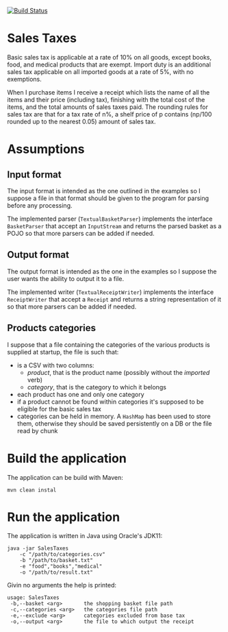[![Build Status](https://www.travis-ci.org/Arci/sales-taxes.svg?branch=master)](https://www.travis-ci.org/Arci/sales-taxes)

# Sales Taxes
Basic sales tax is applicable at a rate of 10% on all goods, except books, food, and medical products that are exempt. Import duty is an additional sales tax applicable on all imported goods at a rate of 5%, with no exemptions.

When I purchase items I receive a receipt which lists the name of all the items and their price (including tax), finishing with the total cost of the items, and the total amounts of sales taxes paid. The rounding rules for sales tax are that for a tax rate of n%, a shelf price of p contains (np/100 rounded up to the nearest 0.05) amount of sales tax.

# Assumptions

## Input format
The input format is intended as the one outlined in the examples so I suppose a file in that format should be given to the program for parsing before any processing.

The implemented parser (`TextualBasketParser`) implements the interface `BasketParser` that accept an `InputStream` and returns the parsed basket as a POJO so that more parsers can be added if needed.

## Output format
The output format is intended as the one in the examples so I suppose the user wants the ability to output it to a file.

The implemented writer (`TextualReceiptWriter`) implements the interface `ReceiptWriter` that accept a `Receipt` and returns a string representation of it so that more parsers can be added if needed.

## Products categories
I suppose that a file containing the categories of the various products is supplied at startup, the file is such that:
- is a CSV with two columns: 
    - *product*, that is the product name (possibly without the _imported_ verb)
    - *category*, that is the category to which it belongs
- each product has one and only one category
- if a product cannot be found within categories it's supposed to be eligible for the basic sales tax
- categories can be held in memory. A `HashMap` has been used to store them, otherwise they should be saved persistently on a DB or the file read by chunk

# Build the application
The application can be build with Maven:

```
mvn clean instal
```

# Run the application
The application is written in Java using Oracle's JDK11:

```
java -jar SalesTaxes 
    -c "/path/to/categories.csv" 
    -b "/path/to/basket.txt" 
    -e "food","books","medical" 
    -o "/path/to/result.txt"
```

Givin no arguments the help is printed:

```
usage: SalesTaxes
 -b,--basket <arg>       the shopping basket file path
 -c,--categories <arg>   the categories file path
 -e,--exclude <arg>      categories excluded from base tax
 -o,--output <arg>       the file to which output the receipt
```